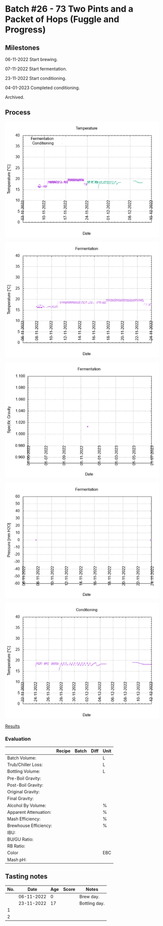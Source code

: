 # Batch #26 - 73 Two Pints and a Packet of Hops (Fuggle and Progress)

## Milestones

06-11-2022 Start brewing.

07-11-2022 Start fermentation.

23-11-2022 Start conditioning.

04-01-2023 Completed conditioning.

Archived.

## Process

![temperature](temperature.png)

![fermentation](fermentation.png)

![specific gravity](gravity.png)

![pressure](pressure.png)

![conditioning](conditioning.png)

[Results](./Batch_26_results.pdf)

### Evaluation

|                         | Recipe | Batch | Diff   | Unit |
|-------------------------|--------|-------|--------|------|
| Batch Volume:           |        |       |        | L    |
| Trub/Chiller Loss:      |        |       |        | L    |
| Bottling Volume:        |        |       |        | L    |
| Pre-Boil Gravity:       |        |       |        |      |
| Post-Boil Gravity:      |        |       |        |      |
| Original Gravity:       |        |       |        |      |
| Final Gravity:          |        |       |        |      |
| Alcohol By Volume:      |        |       |        | %    |
| Apparent Attenuation:   |        |       |        | %    |
| Mash Efficiency:        |        |       |        | %    |
| Brewhouse Efficiency:   |        |       |        | %    |
| IBU:                    |        |       |        |      |
| BU/GU Ratio:            |        |       |        |      |
| RB Ratio:               |        |       |        |      |
| Color                   |        |       |        | EBC  |
| Mash pH:                |        |       |        |      |

## Tasting notes

| No. | Date       | Age | Score | Notes |
|-----|------------|-----|-------|-------|
|     | 06-11-2022 |   0 |       | Brew day. |
|     | 23-11-2022 |  17 |       | Bottling day. |
|   1 |            |     |       |  |
|   2 |            |     |       |  |
